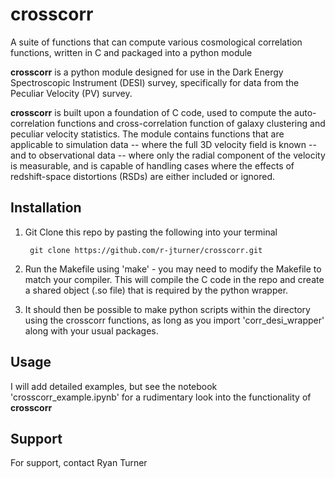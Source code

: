 # crosscorr
A suite of functions that can compute various cosmological correlation functions, written in C and packaged into a python module

**crosscorr** is a python module designed for use in the Dark Energy Spectroscopic Instrument (DESI) survey, specifically for data from the Peculiar Velocity (PV) survey.

**crosscorr** is built upon a foundation of C code, used to compute the auto-correlation functions and cross-correlation function of galaxy clustering and peculiar velocity statistics.
The module contains functions that are applicable to simulation data -- where the full 3D velocity field is known -- and to observational data -- where only the radial component of the velocity is measurable, and is capable of handling cases where the effects of redshift-space distortions (RSDs) are either included or ignored.

## Installation
1. Git Clone this repo by pasting the following into your terminal

        git clone https://github.com/r-jturner/crosscorr.git

2. Run the Makefile using 'make' - you may need to modify the Makefile to match your compiler. This will compile the C code in the repo and create a shared object (.so file) that is required by the python wrapper.

3. It should then be possible to make python scripts within the directory using the crosscorr functions, as long as you import 'corr_desi_wrapper' along with your usual packages.

## Usage
I will add detailed examples, but see the notebook 'crosscorr_example.ipynb' for a rudimentary look into the functionality of **crosscorr**

## Support
For support, contact Ryan Turner
